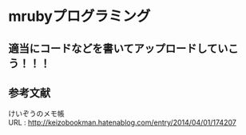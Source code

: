 # mrubyプログラミング

## 適当にコードなどを書いてアップロードしていこう！！！

## 参考文献
けいぞうのメモ帳  
URL : http://keizobookman.hatenablog.com/entry/2014/04/01/174207  

